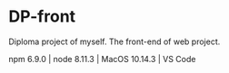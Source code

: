 # DP-front
Diploma project of myself. The front-end of web project.

npm 6.9.0 | node 8.11.3 | MacOS 10.14.3 | VS Code